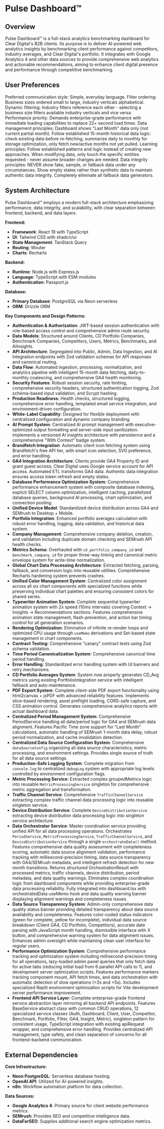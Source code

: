 # Pulse Dashboard™

## Overview
Pulse Dashboard™ is a full-stack analytics benchmarking dashboard for Clear Digital's B2B clients. Its purpose is to deliver AI-powered web analytics insights by benchmarking client performance against competitors, industry averages, and Clear Digital's portfolio. It integrates with Google Analytics 4 and other data sources to provide comprehensive web analytics and actionable recommendations, aiming to enhance client digital presence and performance through competitive benchmarking.

## User Preferences
Preferred communication style: Simple, everyday language.
Filter ordering: Business sizes ordered small to large, industry verticals alphabetical.
Dynamic filtering: Industry filters reference each other - selecting a business size filters available industry verticals and vice versa.
Performance priority: Demands enterprise-grade performance with immediate loading capabilities to replace 22+ second load times.
Data management principles: Dashboard shows "Last Month" data only (not current partial month). Follow established 15-month historical data logic: check existing data before re-fetching, summarize daily to monthly for storage optimization, only fetch new/active months not yet pulled.
Learning principles: Follow established patterns and logic instead of creating new approaches. When modifying data, only touch the specific entities requested - never assume broader changes are needed.
Data integrity principles: NEVER show fake, sample, or fallback data under any circumstances. Show empty states rather than synthetic data to maintain authentic data integrity. Completely eliminate all fallback data generators.

## System Architecture
Pulse Dashboard™ employs a modern full-stack architecture emphasizing performance, data integrity, and scalability, with clear separation between frontend, backend, and data layers.

**Frontend:**
- **Framework**: React 18 with TypeScript
- **UI**: Tailwind CSS with shadcn/ui
- **State Management**: TanStack Query
- **Routing**: Wouter
- **Charts**: Recharts

**Backend:**
- **Runtime**: Node.js with Express.js
- **Language**: TypeScript with ESM modules
- **Authentication**: Passport.js

**Database:**
- **Primary Database**: PostgreSQL via Neon serverless
- **ORM**: Drizzle ORM

**Key Components and Design Patterns:**
- **Authentication & Authorization**: JWT-based session authentication with role-based access control and comprehensive admin route security.
- **Data Models**: Structured around Clients, CD Portfolio Companies, Benchmark Companies, Competitors, Users, Metrics, Benchmarks, and AIInsights.
- **API Architecture**: Segregated into Public, Admin, Data Ingestion, and AI Integration endpoints with Zod validation schemas for API responses and canonical routing.
- **Data Flow**: Automated ingestion, processing, normalization, and analytics pipeline with intelligent 15-month data fetching, daily-to-monthly coalescing, and comprehensive GA4 health monitoring.
- **Security Features**: Robust session security, rate limiting, comprehensive security headers, structured authentication logging, Zod schema-based input validation, and Scrypt hashing.
- **Production Readiness**: Health checks, structured logging, comprehensive error handling, templated email service integration, and environment-driven configuration.
- **White-Label Capability**: Designed for flexible deployment with centralized configuration and dynamic company branding.
- **AI Prompt System**: Centralized AI prompt management with executive-optimized output formatting and server-side input sanitization. Implements a versioned AI insights architecture with persistence and a comprehensive "With Context" badge system.
- **Brandfetch Integration**: Automatic client icon fetching system using Brandfetch's free API tier, with smart icon selection, SVG preference, and error handling.
- **GA4 Integration Architecture**: Clients provide GA4 Property ID and grant guest access; Clear Digital uses Google service account for API access. Automated ETL transforms GA4 data. Authentic data integration ensures access token refresh and empty states.
- **Database Performance Optimization System**: Comprehensive performance enhancement system with composite database indexing, explicit SELECT column optimization, intelligent caching, parallelized database queries, background AI processing, chart optimization, and connection pooling.
- **Unified Device Model**: Standardized device distribution across GA4 and SEMrush to Desktop + Mobile.
- **Portfolio Integration**: Enhanced portfolio averages calculation with robust error handling, logging, data validation, and historical data system.
- **Company Management**: Comprehensive company deletion, creation, and validation including duplicate domain checking and SEMrush API health checks.
- **Metrics Schema**: Overhauled with `cd_portfolio_company_id` and `benchmark_company_id` for proper three-way linking and canonical metric envelope system for write-time normalization.
- **Global Chart Data Processing Architecture**: Extracted fetching, parsing, fallback, and conversion logic into reusable utilities. Comprehensive Recharts hardening system prevents crashes.
- **Unified Color Management System**: Centralized color assignment across all six chart components with specialized functions while preserving individual chart palettes and ensuring consistent colors for shared series.
- **Typewriter Animation System**: Complete sequential typewriter animation system with 2x speed (10ms intervals) covering Context → Insights → Recommendations sections. Features comprehensive animation state management, flash-prevention, and action bar timing control for all generation scenarios.
- **Rendering Optimization**: Elimination of infinite re-render loops and optimized CPU usage through `useMemo` derivations and Set-based state management in chart components.
- **Contract Testing**: Comprehensive "canary" contract tests using Zod schema validation.
- **Time Period Canonicalization System**: Comprehensive canonical time period handling.
- **Error Handling**: Standardized error handling system with UI banners and retry mechanisms.
- **CD Portfolio Averages System**: System now properly generates CD_Avg metrics using existing PortfolioIntegration service with intelligent fallback and auto-maintenance.
- **PDF Export System**: Complete client-side PDF export functionality using html2canvas + jsPDF with advanced reliability features. Implements slice-based rendering, asset preflight loading, CORS-safe capture, and CSS animation control. Generates comprehensive analytics reports with actual dashboard data.
- **Centralized Period Management System**: Comprehensive PeriodService handling all date/period logic for GA4 and SEMrush data alignment. Features Pacific Time zone support for "Last Month" calculations, automatic handling of SEMrush 1-month data delay, robust period normalization, and cache invalidation detection.
- **Centralized Data Source Configuration System**: Comprehensive `dataSourceConfig` organizing all data source characteristics, metric processing, and environment settings. Provides single source of truth for all data source settings.
- **Production-Safe Logging System**: Complete migration from `console.log` to centralized `debugLog` system with appropriate log levels controlled by environment configuration flags.
- **Metric Processing Service**: Extracted complex groupedMetrics logic into reusable `MetricProcessingService` singleton for comprehensive metric aggregation and transformation.
- **Traffic Channel Service**: Comprehensive `TrafficChannelService` extracting complex traffic channel data processing logic into reusable singleton service.
- **Device Distribution Service**: Complete `DeviceDistributionService` extracting device distribution data processing logic into singleton service architecture.
- **Data Orchestrator Service**: Master coordination service providing unified API for all data processing operations. Orchestrates `PeriodService`, `MetricProcessingService`, `TrafficChannelService`, and `DeviceDistributionService` through a single `orchestrateData()` method. Features comprehensive data quality assessment with completeness scoring, automatic data source alignment validation, performance tracking with millisecond-precision timing, data source transparency with GA4/SEMrush metadata, and intelligent refresh detection for new month transitions. Returns structured OrchestrationResult with processed metrics, traffic channels, device distribution, period metadata, and data quality warnings. Eliminates complex coordination logic from dashboard components while providing enterprise-grade data processing reliability. Fully integrated into dashboard.tsx with orchestratedData useMemo hook and data quality warning banner displaying alignment warnings and completeness issues.
- **Data Source Transparency System**: Admin-only comprehensive data quality status banner providing detailed transparency about data source availability and completeness. Features color-coded status indicators (green for complete, yellow for incomplete), individual data source breakdown (Client GA4, CD Portfolio, Competitors), accurate date parsing with JavaScript month handling, dismissible interface with X button, and comprehensive warning system for data alignment issues. Enhances admin oversight while maintaining clean user interface for regular users.
- **Performance Optimization System**: Comprehensive performance tracking and optimization system including millisecond-precision timing for all operations, lazy-loaded admin panel queries that only fetch data for active tabs (reducing initial load from 6 parallel API calls to 1), and development server optimization scripts. Features performance markers tracking component mount, API fetch times, and data orchestration with automatic detection of slow operations (>2s and >5s). Includes specialized Replit environment optimization scripts for Vite development server performance improvement.
- **Frontend API Service Layer**: Complete enterprise-grade frontend service abstraction layer mirroring all backend API endpoints. Features BaseService abstract class with common CRUD operations, 12 specialized service classes (Auth, Dashboard, Client, User, Competitor, Benchmark, Portfolio, Filter, GA4, Insight, Metric), singleton pattern for consistent usage, TypeScript integration with existing apiRequest wrapper, and comprehensive error handling. Provides centralized API management, type safety, and clean separation of concerns for all frontend-backend communication.

## External Dependencies
**Core Infrastructure:**
- **Neon PostgreSQL**: Serverless database hosting.
- **OpenAI API**: Utilized for AI-powered insights.
- **n8n**: Workflow automation platform for data collection.

**Data Sources:**
- **Google Analytics 4**: Primary source for client website performance metrics.
- **SEMrush**: Provides SEO and competitive intelligence data.
- **DataForSEO**: Supplies additional search engine optimization metrics.